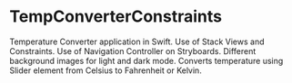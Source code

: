 # TempConverterConstraints
Temperature Converter application in Swift. Use of Stack Views and Constraints.
Use of Navigation Controller on Stryboards.
Different background images for light and dark mode.
Converts temperature using Slider element from Celsius to Fahrenheit or Kelvin.

